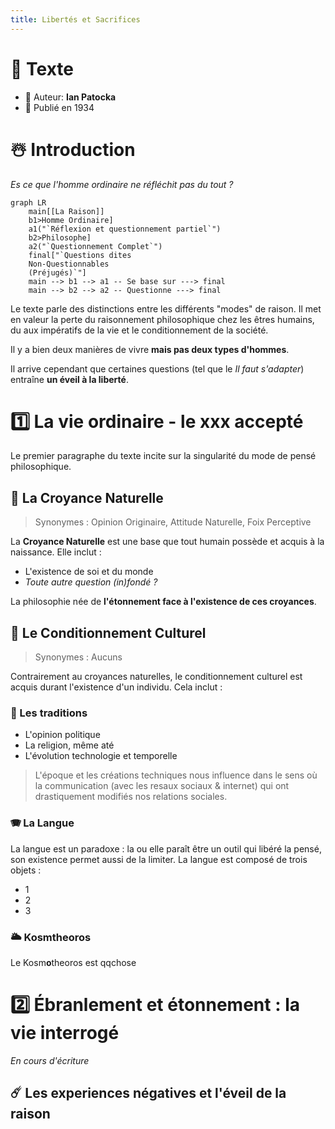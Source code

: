 ```yaml
---
title: Libertés et Sacrifices
---
```


# 📖 Texte
- 👤 Auteur: **Ian Patocka**
- 📆 Publié en 1934

# ☃️ Introduction
*Es ce que l'homme ordinaire ne réfléchit pas du tout ?*

```mermaid
graph LR
    main[[La Raison]]
    b1>Homme Ordinaire]
    a1("`Réflexion et questionnement partiel`")
    b2>Philosophe]
    a2("`Questionnement Complet`")
    final["`Questions dites
    Non-Questionnables
    (Préjugés)`"]
    main --> b1 --> a1 -- Se base sur ---> final
    main --> b2 --> a2 -- Questionne ---> final
```

Le texte parle des distinctions entre les différents "modes" de raison. Il met en valeur la perte du raisonnement philosophique chez les êtres humains, du aux impératifs de la vie et le conditionnement de la société.

Il y a bien deux manières de vivre **mais pas deux types d'hommes**.

Il arrive cependant que certaines questions (tel que le *Il faut s'adapter*) entraîne **un éveil à la liberté**.
# 1️⃣ La vie ordinaire - le xxx accepté
Le premier paragraphe du texte incite sur la singularité du mode de pensé philosophique.

## 🌿 La Croyance Naturelle
> Synonymes : Opinion Originaire, Attitude Naturelle, Foix Perceptive

La **Croyance Naturelle** est une base que tout humain possède et acquis à la naissance. Elle inclut :
- L'existence de soi et du monde
- *Toute autre question (in)fondé ?*

La philosophie née de **l'étonnement face à l'existence de ces croyances**.

## 🧩 Le Conditionnement Culturel
> Synonymes : Aucuns

Contrairement au croyances naturelles, le conditionnement culturel est acquis durant l'existence d'un individu. Cela inclut :

### 📜 Les traditions
- L'opinion politique
- La religion, même até
- L'évolution technologie et temporelle

> L'époque et les créations techniques nous influence dans le sens où la communication (avec les resaux sociaux & internet) qui ont drastiquement modifiés nos relations sociales.

### 🪗 La Langue
La langue est un paradoxe : la ou elle paraît être un outil qui libéré la pensé, son existence permet aussi de la limiter. La langue est composé de trois objets :
- 1
- 2
- 3

### 🌥 Kosmtheoros
Le Kosm**o**theoros est qqchose 

# 2️⃣ Ébranlement et étonnement : la vie interrogé

*En cours d'écriture*

## ☄️ Les experiences négatives et l'éveil de la raison